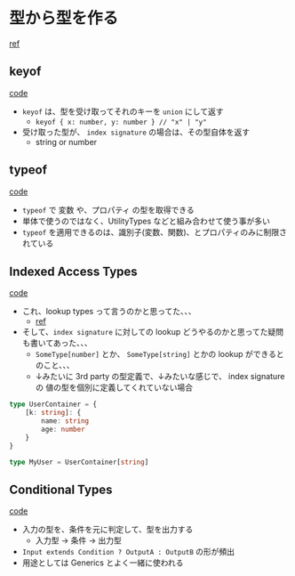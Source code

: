 # 型から型を作る

[ref](https://www.typescriptlang.org/docs/handbook/2/types-from-types.html)

## keyof

[code](./keyof.ts)

- `keyof` は、型を受け取ってそれのキーを `union` にして返す
  - `keyof { x: number, y: number } // "x" | "y"`
- 受け取った型が、 `index signature` の場合は、その型自体を返す
  - string or number

## typeof

[code](./typeof.ts)

- `typeof` で 変数 や、プロパティ の型を取得できる
- 単体で使うのではなく、UtilityTypes などと組み合わせて使う事が多い
- `typeof` を適用できるのは、識別子(変数、関数)、とプロパティのみに制限されている

## Indexed Access Types

[code](./indexed_access_types.ts)

- これ、lookup types って言うのかと思ってた、、、
  - [ref](https://www.typescriptlang.org/docs/handbook/release-notes/typescript-2-1.html#keyof-and-lookup-types)
- そして、`index signature` に対しての lookup どうやるのかと思ってた疑問も書いてあった、、、
  - `SomeType[number]` とか、 `SomeType[string]` とかの lookup ができるとのこと、、、
  - ↓みたいに 3rd party の型定義で、↓みたいな感じで、 index signature の 値の型を個別に定義してくれていない場合

```ts
type UserContainer = {
    [k: string]: {
        name: string
        age: number
    }
}

type MyUser = UserContainer[string]
```

## Conditional Types

[code](./conditional_types.ts)

- 入力の型を、条件を元に判定して、型を出力する
  - 入力型 -> 条件 -> 出力型
- `Input extends Condition ? OutputA : OutputB` の形が頻出
- 用途としては Generics とよく一緒に使われる
